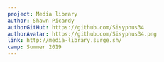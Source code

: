 ```yaml
---
project: Media library
author: Shawn Picardy
authorGitHub: https://github.com/Sisyphus34
authorAvatar: https://github.com/Sisyphus34.png
link: http://media-library.surge.sh/
camp: Summer 2019
---
```

